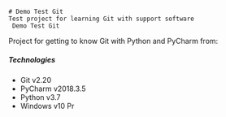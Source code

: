     # Demo Test Git
    Test project for learning Git with support software
     Demo Test Git
Project for getting to know Git with Python and PyCharm from:
##### Technologies
- Git v2.20
- PyCharm v2018.3.5
- Python v3.7
- Windows v10 Pr